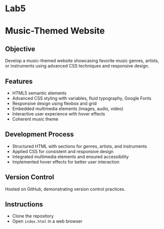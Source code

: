 # Lab5
 # Music-Themed Website

## Objective
Develop a music-themed website showcasing favorite music genres, artists, or instruments using advanced CSS techniques and responsive design.

## Features
- HTML5 semantic elements
- Advanced CSS styling with variables, fluid typography, Google Fonts
- Responsive design using flexbox and grid
- Embedded multimedia elements (images, audio, video)
- Interactive user experience with hover effects
- Coherent music theme

## Development Process
- Structured HTML with sections for genres, artists, and instruments
- Applied CSS for consistent and responsive design
- Integrated multimedia elements and ensured accessibility
- Implemented hover effects for better user interaction

## Version Control
Hosted on GitHub, demonstrating version control practices.

## Instructions
- Clone the repository
- Open `index.html` in a web browser

